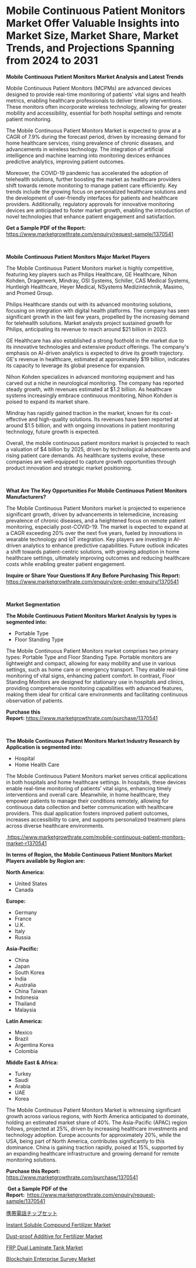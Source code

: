 <p><h1>Mobile Continuous Patient Monitors Market Offer Valuable Insights into Market Size, Market Share, Market Trends, and Projections Spanning from 2024 to 2031</h1></p><p><strong>Mobile Continuous Patient Monitors Market Analysis and Latest Trends</strong></p>
<p><p>Mobile Continuous Patient Monitors (MCPMs) are advanced devices designed to provide real-time monitoring of patients' vital signs and health metrics, enabling healthcare professionals to deliver timely interventions. These monitors often incorporate wireless technology, allowing for greater mobility and accessibility, essential for both hospital settings and remote patient monitoring.</p><p>The Mobile Continuous Patient Monitors Market is expected to grow at a CAGR of 7.9% during the forecast period, driven by increasing demand for home healthcare services, rising prevalence of chronic diseases, and advancements in wireless technology. The integration of artificial intelligence and machine learning into monitoring devices enhances predictive analytics, improving patient outcomes. </p><p>Moreover, the COVID-19 pandemic has accelerated the adoption of telehealth solutions, further boosting the market as healthcare providers shift towards remote monitoring to manage patient care efficiently. Key trends include the growing focus on personalized healthcare solutions and the development of user-friendly interfaces for patients and healthcare providers. Additionally, regulatory approvals for innovative monitoring devices are anticipated to foster market growth, enabling the introduction of novel technologies that enhance patient engagement and satisfaction.</p></p>
<p><strong>Get a Sample PDF of the Report:&nbsp;</strong> <a href="https://www.marketgrowthrate.com/enquiry/request-sample/1370541">https://www.marketgrowthrate.com/enquiry/request-sample/1370541</a></p>
<p>&nbsp;</p>
<p><strong>Mobile Continuous Patient Monitors Major Market Players</strong></p>
<p><p>The Mobile Continuous Patient Monitors market is highly competitive, featuring key players such as Philips Healthcare, GE Healthcare, Nihon Kohden, Dragerwerk, Mindray, OSI Systems, Schiller, CAS Medical Systems, Huntleigh Healthcare, Heyer Medical, NSystems Medizintechnik, Masimo, and Promed Group. </p><p>Philips Healthcare stands out with its advanced monitoring solutions, focusing on integration with digital health platforms. The company has seen significant growth in the last few years, propelled by the increasing demand for telehealth solutions. Market analysts project sustained growth for Philips, anticipating its revenue to reach around $21 billion in 2023.</p><p>GE Healthcare has also established a strong foothold in the market due to its innovative technologies and extensive product offerings. The company's emphasis on AI-driven analytics is expected to drive its growth trajectory. GE's revenue in healthcare, estimated at approximately $19 billion, indicates its capacity to leverage its global presence for expansion.</p><p>Nihon Kohden specializes in advanced monitoring equipment and has carved out a niche in neurological monitoring. The company has reported steady growth, with revenues estimated at $1.2 billion. As healthcare systems increasingly embrace continuous monitoring, Nihon Kohden is poised to expand its market share.</p><p>Mindray has rapidly gained traction in the market, known for its cost-effective and high-quality solutions. Its revenues have been reported at around $1.5 billion, and with ongoing innovations in patient monitoring technology, future growth is expected.</p><p>Overall, the mobile continuous patient monitors market is projected to reach a valuation of $4 billion by 2025, driven by technological advancements and rising patient care demands. As healthcare systems evolve, these companies are well-equipped to capture growth opportunities through product innovation and strategic market positioning.</p></p>
<p>&nbsp;</p>
<p><strong>What Are The Key Opportunities For Mobile Continuous Patient Monitors Manufacturers?</strong></p>
<p><p>The Mobile Continuous Patient Monitors market is projected to experience significant growth, driven by advancements in telemedicine, increasing prevalence of chronic diseases, and a heightened focus on remote patient monitoring, especially post-COVID-19. The market is expected to expand at a CAGR exceeding 20% over the next five years, fueled by innovations in wearable technology and IoT integration. Key players are investing in AI-driven analytics to enhance predictive capabilities. Future outlook indicates a shift towards patient-centric solutions, with growing adoption in home healthcare settings, ultimately improving outcomes and reducing healthcare costs while enabling greater patient engagement.</p></p>
<p><strong>Inquire or Share Your Questions If Any Before Purchasing This Report:</strong> <a href="https://www.marketgrowthrate.com/enquiry/pre-order-enquiry/1370541">https://www.marketgrowthrate.com/enquiry/pre-order-enquiry/1370541</a></p>
<p>&nbsp;</p>
<p><strong>Market Segmentation</strong></p>
<p><strong>The Mobile Continuous Patient Monitors Market Analysis by types is segmented into:</strong></p>
<p><ul><li>Portable Type</li><li>Floor Standing Type</li></ul></p>
<p><p>The Mobile Continuous Patient Monitors market comprises two primary types: Portable Type and Floor Standing Type. Portable monitors are lightweight and compact, allowing for easy mobility and use in various settings, such as home care or emergency transport. They enable real-time monitoring of vital signs, enhancing patient comfort. In contrast, Floor Standing Monitors are designed for stationary use in hospitals and clinics, providing comprehensive monitoring capabilities with advanced features, making them ideal for critical care environments and facilitating continuous observation of patients.</p></p>
<p><strong>Purchase this Report:&nbsp;</strong><a href="https://www.marketgrowthrate.com/purchase/1370541">https://www.marketgrowthrate.com/purchase/1370541</a></p>
<p>&nbsp;</p>
<p><strong>The Mobile Continuous Patient Monitors Market Industry Research by Application is segmented into:</strong></p>
<p><ul><li>Hospital</li><li>Home Health Care</li></ul></p>
<p><p>The Mobile Continuous Patient Monitors market serves critical applications in both hospitals and home healthcare settings. In hospitals, these devices enable real-time monitoring of patients' vital signs, enhancing timely interventions and overall care. Meanwhile, in home healthcare, they empower patients to manage their conditions remotely, allowing for continuous data collection and better communication with healthcare providers. This dual application fosters improved patient outcomes, increases accessibility to care, and supports personalized treatment plans across diverse healthcare environments.</p></p>
<p><a href="https://www.marketgrowthrate.com/mobile-continuous-patient-monitors-market-r1370541">&nbsp;https://www.marketgrowthrate.com/mobile-continuous-patient-monitors-market-r1370541</a></p>
<p><strong>In terms of Region, the Mobile Continuous Patient Monitors Market Players available by Region are:</strong></p>
<p>
    <p> <strong> North America: </strong>
        <ul>
            <li>United States</li>
            <li>Canada</li>
        </ul>
        </p> 
    <p> <strong> Europe: </strong>
        <ul>
            <li>Germany</li>
            <li>France</li>
            <li>U.K.</li>
            <li>Italy</li>
            <li>Russia</li>
        </ul>
        </p> 
    <p> <strong> Asia-Pacific: </strong>
        <ul>
            <li>China</li>
            <li>Japan</li>
            <li>South Korea</li>
            <li>India</li>
            <li>Australia</li>
            <li>China Taiwan</li>
            <li>Indonesia</li>
            <li>Thailand</li>
            <li>Malaysia</li>
        </ul>
        </p> 
    <p> <strong> Latin America: </strong>
        <ul>
            <li>Mexico</li>
            <li>Brazil</li>
            <li>Argentina Korea</li>
            <li>Colombia</li>
        </ul>
        </p> 
    <p> <strong> Middle East & Africa: </strong>
        <ul>
            <li>Turkey</li>
            <li>Saudi</li>
            <li>Arabia</li>
            <li>UAE</li>
            <li>Korea</li>
        </ul>
    </p>
    </p>
<p><p>The Mobile Continuous Patient Monitors Market is witnessing significant growth across various regions, with North America anticipated to dominate, holding an estimated market share of 40%. The Asia-Pacific (APAC) region follows, projected at 25%, driven by increasing healthcare investments and technology adoption. Europe accounts for approximately 20%, while the USA, being part of North America, contributes significantly to this dominance. China is gaining traction rapidly, poised at 15%, supported by an expanding healthcare infrastructure and growing demand for remote monitoring solutions.</p></p>
<p><strong>Purchase this Report: </strong><a href="https://www.marketgrowthrate.com/purchase/1370541">https://www.marketgrowthrate.com/purchase/1370541</a></p>
<p>&nbsp;<strong>Get a Sample PDF of the Report:&nbsp;&nbsp;</strong><a href="https://www.marketgrowthrate.com/enquiry/request-sample/1370541">https://www.marketgrowthrate.com/enquiry/request-sample/1370541</a></p>
<p><strong></strong></p>
<p><p><a href="https://github.com/lababdou/Market-Research-Report-List-6/blob/main/370421714288.md">携帯電話チップセット</a></p><p><a href="https://issuu.com/reportprime-2/docs/instant-soluble-compound-fertilizer_af6f7effece62f">Instant Soluble Compound Fertilizer Market</a></p><p><a href="https://issuu.com/reportprime-2/docs/dust-proof-additive-for-fertilizer-_ae114272033448">Dust-proof Additive for Fertilizer Market</a></p><p><a href="https://medium.com/@azurdrg_31833/evaluating-global-frp-dual-laminate-tank-market-trends-and-growth-opportunities-by-region-type-9451a9be6f78">FRP Dual Laminate Tank Market</a></p><p><a href="https://www.linkedin.com/pulse/global-blockchain-enterprise-survey-market-exploring-share-jezuc">Blockchain Enterprise Survey Market</a></p></p>